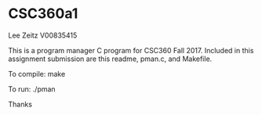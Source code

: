 # CSC360a1

Lee Zeitz
V00835415

This is a program manager C program for CSC360 Fall 2017.
Included in this assignment submission are this readme, pman.c, and Makefile.

To compile: 
		make

To run:
		./pman

Thanks

